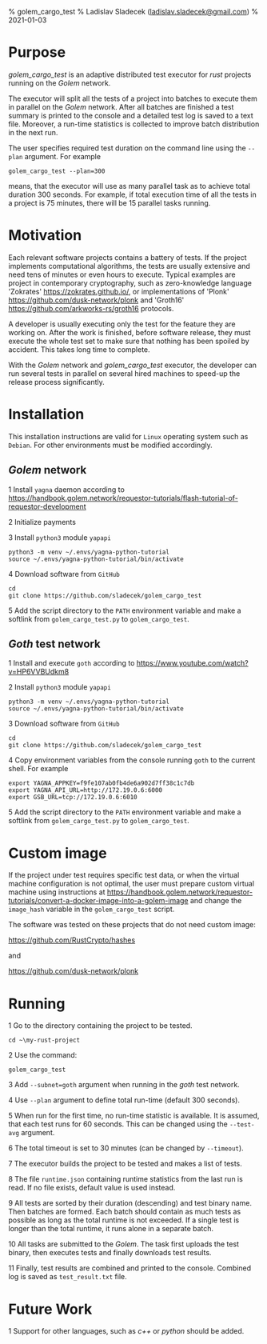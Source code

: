% golem_cargo_test
% Ladislav Sladecek (ladislav.sladecek@gmail.com)
% 2021-01-03

# Purpose

*golem_cargo_test* is an adaptive distributed test executor for *rust*
projects running on the *Golem* network.

The executor will split all the tests of a project into batches to
execute them in parallel on the *Golem* network. After all batches are
finished a test summary is printed to the console and a detailed test
log is saved to a text file. Moreover, a run-time statistics is
collected to improve batch distribution in the next run.

The user specifies required test duration on the command line using the
`--plan` argument. For example

```
golem_cargo_test --plan=300
```

means, that the executor will use as many parallel task as to achieve
total duration 300 seconds. For example, if total execution time of
all the tests in a project is 75 minutes, there will be 15 parallel
tasks running.



# Motivation

Each relevant software projects contains a battery of tests. If the
project implements computational algorithms, the tests are usually
extensive and need tens of minutes or even hours to execute. Typical
examples are project in contemporary cryptography, such as
zero-knowledge language 'Zokrates' https://zokrates.github.io/, or
implementations of 'Plonk' https://github.com/dusk-network/plonk and
'Groth16' https://github.com/arkworks-rs/groth16 protocols.

A developer is usually executing only the test for the feature they
are working on. After the work is finished, before software release,
they must execute the whole test set to make sure that nothing has
been spoiled by accident. This takes long time to complete.

With the *Golem* network and *golem_cargo_test* executor, the
developer can run several tests in parallel on several hired machines
to speed-up the release process significantly.

# Installation

This installation instructions are valid for `Linux` operating system
such as `Debian`. For other environments must be modified accordingly.

## *Golem* network

1 Install `yagna` daemon according to https://handbook.golem.network/requestor-tutorials/flash-tutorial-of-requestor-development

2 Initialize payments

3 Install `python3` module `yapapi`
```
python3 -m venv ~/.envs/yagna-python-tutorial
source ~/.envs/yagna-python-tutorial/bin/activate
```

4 Download software from `GitHub`
```
cd
git clone https://github.com/sladecek/golem_cargo_test
```

5 Add the script directory to the `PATH` environment variable and make a softlink from `golem_cargo_test.py` to `golem_cargo_test`.


## *Goth* test network

1 Install and execute `goth` according to https://www.youtube.com/watch?v=HP6VVBUdkm8

2 Install `python3` module `yapapi`
```
python3 -m venv ~/.envs/yagna-python-tutorial
source ~/.envs/yagna-python-tutorial/bin/activate
```

3 Download software from `GitHub`
```
cd
git clone https://github.com/sladecek/golem_cargo_test
```

4 Copy environment variables from the console running `goth` to the current shell. For example
```
export YAGNA_APPKEY=f9fe107ab0fb4de6a902d7ff38c1c7db
export YAGNA_API_URL=http://172.19.0.6:6000
export GSB_URL=tcp://172.19.0.6:6010
```

5 Add the script directory to the `PATH` environment variable and make a softlink from `golem_cargo_test.py` to `golem_cargo_test`.

# Custom image

If the project under test requires specific test data, or when the virtual machine configuration is not optimal, the user must prepare custom virtual machine using instructions at https://handbook.golem.network/requestor-tutorials/convert-a-docker-image-into-a-golem-image  and change the `image_hash` variable in the `golem_cargo_test` script.

The software was tested on these projects that do not need custom image:

https://github.com/RustCrypto/hashes

and

https://github.com/dusk-network/plonk


# Running
1 Go to the directory containing the project to be tested.
```
cd ~\my-rust-project
```

2 Use the command:

```
golem_cargo_test
```

3 Add `--subnet=goth` argument when running in the *goth* test network.

4 Use `--plan` argument to define total run-time (default 300 seconds).

5 When run for the first time, no run-time statistic is available. It
is assumed, that each test runs for 60 seconds. This can be changed
using the `--test-avg` argument.

6 The total timeout is set to 30 minutes (can be changed by `--timeout`).

7 The executor builds the project to be tested and makes a list of tests.

8 The file `runtime.json` containing runtime statistics from the last
run is read. If no file exists, default value is used instead.

9 All tests are sorted by their duration (descending) and test binary
name. Then batches are formed. Each batch should contain as much tests
as possible as long as the total runtime is not exceeded. If a single
test is longer than the total runtime, it runs alone in a separate
batch.

10 All tasks are submitted to the *Golem*. The task first uploads the
test binary, then executes tests and finally downloads test results.

11 Finally, test results are combined and printed to the
console. Combined log is saved as `test_result.txt` file.


# Future Work

1 Support for other languages, such as *c++* or *python* should be added.
